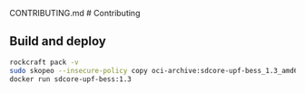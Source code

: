 CONTRIBUTING.md # Contributing

## Build and deploy

```bash
rockcraft pack -v
sudo skopeo --insecure-policy copy oci-archive:sdcore-upf-bess_1.3_amd64.rock docker-daemon:sdcore-upf-bess:1.3
docker run sdcore-upf-bess:1.3
```
